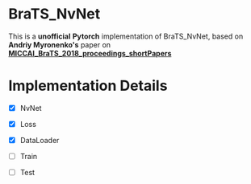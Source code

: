 # BraTS_NvNet

This is a **unofficial** **Pytorch** implementation of BraTS_NvNet, based on **Andriy Myronenko's** paper on [**MICCAI_BraTS_2018_proceedings_shortPapers**](https://www.cbica.upenn.edu/sbia/Spyridon.Bakas/MICCAI_BraTS/MICCAI_BraTS_2018_proceedings_shortPapers.pdf)

# Implementation Details

- [x] NvNet 
- [x] Loss
- [x] DataLoader
- [ ] Train
- [ ] Test

